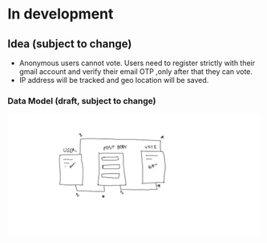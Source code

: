 # In development
## Idea (subject to change)

- Anonymous users cannot vote. Users need to register strictly with their gmail account and verify their email OTP ,only after that they can vote.
- IP address will be tracked and geo location will be saved.

### Data Model (draft, subject to change)
<img src="Untitled.jpg" width="800">
